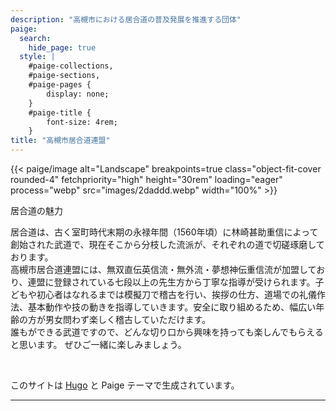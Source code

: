 ```yaml
---
description: "高槻市における居合道の普及発展を推進する団体"
paige:
  search:
    hide_page: true
  style: |
    #paige-collections,
    #paige-sections,
    #paige-pages {
        display: none;
    }
    #paige-title {
        font-size: 4rem;
    }
title: "高槻市居合道連盟"
---
```


<p>
{{< paige/image alt="Landscape" breakpoints=true class="object-fit-cover rounded-4" fetchpriority="high" height="30rem" loading="eager" process="webp" src="images/2daddd.webp" width="100%" >}}
</p>

<p class="display-5 fw-bold h3 text-center">居合道の魅力</p>

<div class="container-fluid">
    <div class="justify-content-center row">
        <div class="col col-auto col-lg-7 px-0">
            <p class="lead text-center">
            居合道は、古く室町時代末期の永禄年間（1560年頃）に林崎甚助重信によって創始された武道で、現在そこから分枝した流派が、それぞれの道で切磋琢磨しております。<br>
            高槻市居合道連盟には、無双直伝英信流・無外流・夢想神伝重信流が加盟しており、連盟に登録されている七段以上の先生方から丁寧な指導が受けられます。子どもや初心者はなれるまでは模擬刀で稽古を行い、挨拶の仕方、道場での礼儀作法、基本動作や技の動きを指導していきます。安全に取り組めるため、幅広い年齢の方が男女問わず楽しく稽古していただけます。<br>
            誰もができる武道ですので、どんな切り口から興味を持っても楽しんでもらえると思います。
            ぜひご一緒に楽しみましょう。
            </p>
        </div>
    </div>
</div>

<br>
<p class="text-center">
このサイトは <a href="https://gohugo.io/" rel="nofollow noopener" target="_blank">Hugo</a> と Paige テーマで生成されています。
</p>

---
